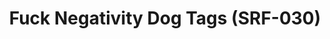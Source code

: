 ---
ee_id: '4306'
site: '1'
type: '2'
long_id: 2015-162 Fuck Negativity Dog Tags (SRF-030)
url: 2015-162-fuck-negativity-dog-tags-srf-030
title: Fuck Negativity Dog Tags (SRF-030)
year: '2015'
medium: Dog tags ...
commission:
add_credit:
dims:
pitch:
ps:
live_url:
related: "[4277] [2014-088-going-negative-lakes] 2014-088 Going Negative / Lakes"
youtube:
imgs: fuck-negativity-dogtag-SRF-030-2015-162-detail-database-ih.jpg,fuck-negativity-dogtag-SRF-030-2015-162-full-1-database-ih.jpg
subheading:
year2: '2015'
download:
add_credits:
related_code:
layout: things-i-made
---